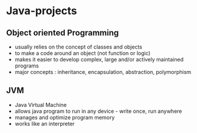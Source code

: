 # Java-projects



## Object oriented Programming

- usually relies on the concept of classes and objects
- to make a code around an object (not function or logic)
- makes it easier to develop complex, large and/or actively maintained programs
- major concepts : inheritance, encapsulation, abstraction, polymorphism


## JVM
- Java Virtual Machine
- allows java program to run in any device - write once, run anywhere
- manages and optimize program memory
- works like an interpreter
